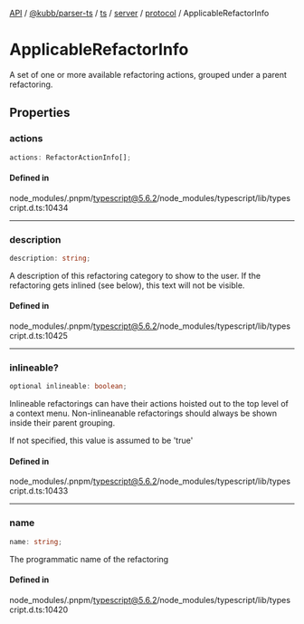 [API](../../../../../../../../../packages.md) / [@kubb/parser-ts](../../../../../../../index.md) / [ts](../../../../../index.md) / [server](../../../index.md) / [protocol](../index.md) / ApplicableRefactorInfo

# ApplicableRefactorInfo

A set of one or more available refactoring actions, grouped under a parent refactoring.

## Properties

### actions

```ts
actions: RefactorActionInfo[];
```

#### Defined in

node\_modules/.pnpm/typescript@5.6.2/node\_modules/typescript/lib/typescript.d.ts:10434

***

### description

```ts
description: string;
```

A description of this refactoring category to show to the user.
If the refactoring gets inlined (see below), this text will not be visible.

#### Defined in

node\_modules/.pnpm/typescript@5.6.2/node\_modules/typescript/lib/typescript.d.ts:10425

***

### inlineable?

```ts
optional inlineable: boolean;
```

Inlineable refactorings can have their actions hoisted out to the top level
of a context menu. Non-inlineanable refactorings should always be shown inside
their parent grouping.

If not specified, this value is assumed to be 'true'

#### Defined in

node\_modules/.pnpm/typescript@5.6.2/node\_modules/typescript/lib/typescript.d.ts:10433

***

### name

```ts
name: string;
```

The programmatic name of the refactoring

#### Defined in

node\_modules/.pnpm/typescript@5.6.2/node\_modules/typescript/lib/typescript.d.ts:10420
